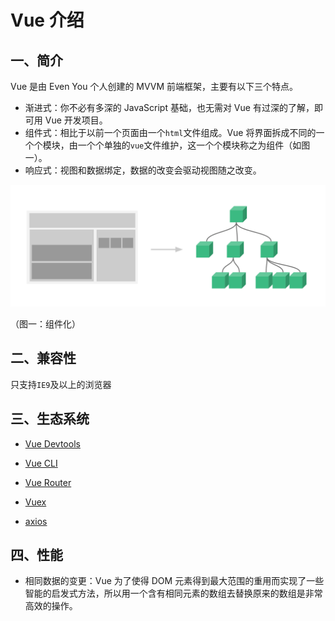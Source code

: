 # Vue 介绍

## 一、简介

Vue 是由 Even You 个人创建的 MVVM 前端框架，主要有以下三个特点。

- 渐进式：你不必有多深的 JavaScript 基础，也无需对 Vue 有过深的了解，即可用 Vue 开发项目。
- 组件式：相比于以前一个页面由一个`html`文件组成。Vue 将界面拆成不同的一个个模块，由一个个单独的`vue`文件维护，这一个个模块称之为组件（如图一）。
- 响应式：视图和数据绑定，数据的改变会驱动视图随之改变。

![组件化](./images/component.png)

 （图一：组件化）

## 二、兼容性

只支持`IE9`及以上的浏览器

## 三、生态系统

- [Vue Devtools](https://github.com/vuejs/vue-devtools)

- [Vue CLI](https://cli.vuejs.org/zh/)

- [Vue Router]()
- [Vuex](https://router.vuejs.org/zh/)
- [axios](http://www.axios-js.com/zh-cn/)



## 四、性能

- 相同数据的变更：Vue 为了使得 DOM 元素得到最大范围的重用而实现了一些智能的启发式方法，所以用一个含有相同元素的数组去替换原来的数组是非常高效的操作。

